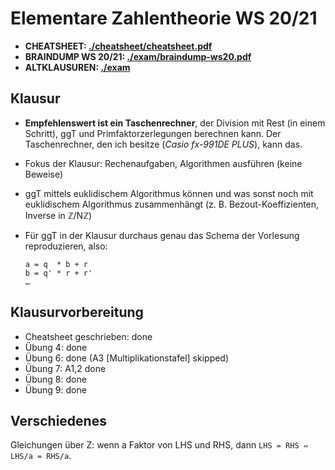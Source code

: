 # Elementare Zahlentheorie WS 20/21

- **CHEATSHEET: [./cheatsheet/cheatsheet.pdf](./cheatsheet/cheatsheet.pdf)**
- **BRAINDUMP WS 20/21: [./exam/braindump-ws20.pdf](./exam/braindump-ws20.pdf)**
- **ALTKLAUSUREN: [./exam](./exam)**

## Klausur

- **Empfehlenswert ist ein Taschenrechner**, der Division mit Rest (in einem Schritt), ggT und Primfaktorzerlegungen berechnen kann.
  Der Taschenrechner, den ich besitze (*Casio fx-991DE PLUS*), kann das.

- Fokus der Klausur: Rechenaufgaben, Algorithmen ausführen (keine Beweise)
- ggT mittels euklidischem Algorithmus können und was sonst noch mit euklidischem Algorithmus zusammenhängt (z. B. Bezout-Koeffizienten, Inverse in ℤ/Nℤ)
- Für ggT in der Klausur durchaus genau das Schema der Vorlesung reproduzieren, also:

	  
  ```
  a = q  * b + r
  b = q' * r + r'
  …
  ```

## Klausurvorbereitung

- Cheatsheet geschrieben: done
- Übung 4: done
- Übung 6: done (A3 \[Multiplikationstafel\] skipped)
- Übung 7: A1,2 done
- Übung 8: done
- Übung 9: done

## Verschiedenes

Gleichungen über Z: wenn a Faktor von LHS und RHS, dann `LHS = RHS ⇔ LHS/a = RHS/a`.


